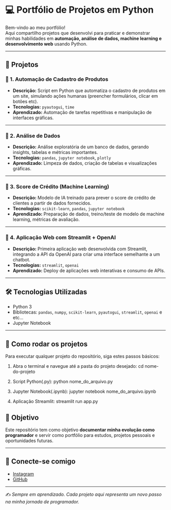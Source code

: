 # 💻 Portfólio de Projetos em Python

Bem-vindo ao meu portfólio!  
Aqui compartilho projetos que desenvolvi para praticar e demonstrar minhas habilidades em **automação, análise de dados, machine learning e desenvolvimento web** usando Python.  

---

## 📂 Projetos

### 🔹 1. Automação de Cadastro de Produtos
- **Descrição:** Script em Python que automatiza o cadastro de produtos em um site, simulando ações humanas (preencher formulários, clicar em botões etc).
- **Tecnologias:** `pyautogui`, `time`
- **Aprendizado:** Automação de tarefas repetitivas e manipulação de interfaces gráficas.

---

### 🔹 2. Análise de Dados
- **Descrição:** Análise exploratória de um banco de dados, gerando insights, tabelas e métricas importantes.
- **Tecnologias:** `pandas`, `jupyter notebook`, `plotly`
- **Aprendizado:** Limpeza de dados, criação de tabelas e visualizações gráficas.

---

### 🔹 3. Score de Crédito (Machine Learning)
- **Descrição:** Modelo de IA treinado para prever o score de crédito de clientes a partir de dados fornecidos.
- **Tecnologias:** `scikit-learn`, `pandas`, `jupyter notebook`
- **Aprendizado:** Preparação de dados, treino/teste de modelo de machine learning, métricas de avaliação.

---

### 🔹 4. Aplicação Web com Streamlit + OpenAI
- **Descrição:** Primeira aplicação web desenvolvida com Streamlit, integrando a API da OpenAI para criar uma interface semelhante a um chatbot.
- **Tecnologias:** `streamlit`, `openai`
- **Aprendizado:** Deploy de aplicações web interativas e consumo de APIs.

---

## 🛠️ Tecnologias Utilizadas
- Python 3  
- Bibliotecas: `pandas`, `numpy`, `scikit-learn`, `pyautogui`, `streamlit`, `openai`  e etc...
- Jupyter Notebook  

---
## 🏃 Como rodar os projetos

Para executar qualquer projeto do repositório, siga estes passos básicos:

1. Abra o terminal e navegue até a pasta do projeto desejado:
cd nome-do-projeto

2. Script Python(.py):
python nome_do_arquivo.py

3. Jupyter Notebook(.ipynb):
jupyter notebook nome_do_arquivo.ipynb

4. Aplicação Streamlit:
streamlit run app.py

## 📌 Objetivo
Este repositório tem como objetivo **documentar minha evolução como programador** e servir como portfólio para estudos, projetos pessoais e oportunidades futuras.  

---

## 🤝 Conecte-se comigo
- [Instagram](https://instagram.com/nicollas3_/)
- [GitHub](https://github.com/nicgualberto)  

---
✍️ *Sempre em aprendizado. Cada projeto aqui representa um novo passo na minha jornada de programador.*
